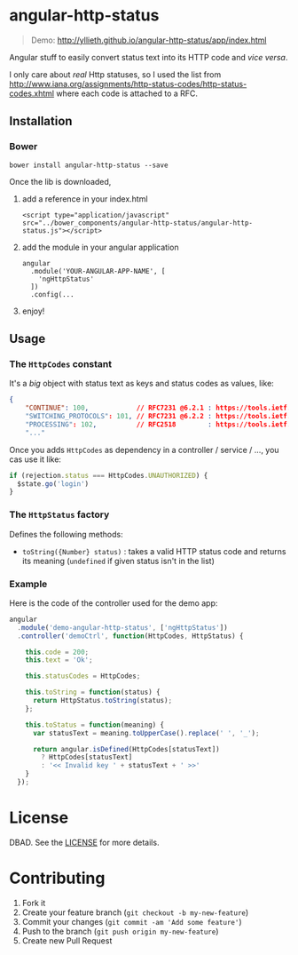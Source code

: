 # angular-http-status

> Demo: http://yllieth.github.io/angular-http-status/app/index.html

Angular stuff to easily convert status text into its HTTP code and _vice versa_.
 
I only care about _real_ Http statuses, so I used the list from 
http://www.iana.org/assignments/http-status-codes/http-status-codes.xhtml where each code is attached to a RFC.

## Installation

### Bower

```
bower install angular-http-status --save
```

Once the lib is downloaded, 

1. add a reference in your index.html 

    `<script type="application/javascript" src="../bower_components/angular-http-status/angular-http-status.js"></script>`
    
2. add the module in your angular application
    
    ```
    angular
      .module('YOUR-ANGULAR-APP-NAME', [
        'ngHttpStatus'
      ])
      .config(...
    ```

3. enjoy!

## Usage

### The `HttpCodes` constant

It's a _big_ object with status text as keys and status codes as values, like:

```json
{
    "CONTINUE": 100,            // RFC7231 @6.2.1 : https://tools.ietf.org/html/rfc7231#section-6.2.1
    "SWITCHING_PROTOCOLS": 101, // RFC7231 @6.2.2 : https://tools.ietf.org/html/rfc7231#section-6.2.2
    "PROCESSING": 102,          // RFC2518        : https://tools.ietf.org/html/rfc2518
    "..."
```

Once you adds `HttpCodes` as dependency in a controller / service / ..., you cas use it like:

```javascript
if (rejection.status === HttpCodes.UNAUTHORIZED) {
  $state.go('login')
}
```

### The `HttpStatus` factory

Defines the following methods:

- `toString({Number} status)` : takes a valid HTTP status code and returns its meaning 
(`undefined` if given status isn't in the list)

### Example

Here is the code of the controller used for the demo app:

```javascript
angular
  .module('demo-angular-http-status', ['ngHttpStatus'])
  .controller('demoCtrl', function(HttpCodes, HttpStatus) {

    this.code = 200;
    this.text = 'Ok';

    this.statusCodes = HttpCodes;

    this.toString = function(status) {
      return HttpStatus.toString(status);
    };

    this.toStatus = function(meaning) {
      var statusText = meaning.toUpperCase().replace(' ', '_');

      return angular.isDefined(HttpCodes[statusText])
        ? HttpCodes[statusText]
        : '<< Invalid key ' + statusText + ' >>'
    }
  });
```

# License

DBAD. See the [LICENSE](https://github.com/yllieth/angular-http-status/blob/master/LICENSE.md) for more details.

# Contributing

1. Fork it
2. Create your feature branch (`git checkout -b my-new-feature`)
3. Commit your changes (`git commit -am 'Add some feature'`)
4. Push to the branch (`git push origin my-new-feature`)
5. Create new Pull Request
